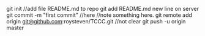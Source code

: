 git init
//add file README.md to repo
git add README.md
new line on server
git commit -m "first commit"
//here
//note something here.
git remote add origin git@github.com:roysteven/TCCC.git //not clear
git push -u origin master
